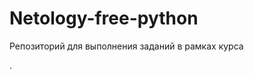 # Netology-free-python
Репозиторий для выполнения заданий в рамках курса 

[**"Python-разработка]: https://netology.ru/profile/program/pyfree-video

.

